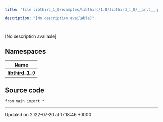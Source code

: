 ```yaml
---
title: 'file libthird_1_0/examples/libthird/1.0/libthird_1_0/__init__.py'

description: "[No description available]"

---
```







[No description available]

## Namespaces

| Name           |
| -------------- |
| **[libthird_1_0](/documentation/code/namespaces/namespacelibthird__1__0/)**  |




## Source code

```
from main import *
```


-------------------------------

Updated on 2022-07-20 at 17:18:46 +0000
